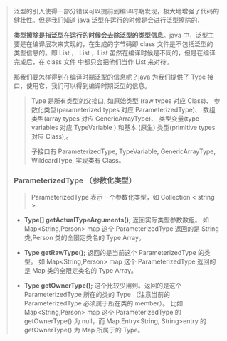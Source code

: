 > 泛型的引入使得一部分错误可以提前到编译时期发现，极大地增强了代码的健壮性。但是我们知道 java 泛型在运行的时候是会进行泛型擦除的. 
>
> **类型擦除是指泛型在运行的时候会去除泛型的类型信息**。java 中，泛型主要是在编译层次来实现的，在生成的字节码即 class 文件是不包括泛型的 类型信息的。即 List <String>， List<Object> ，List<Integer> 虽然在编译时候是不同的，但是在编译完成后，在 class 文件 中都只会把他们当作 List 来对待。
>
> 那我们要怎样得到在编译时期泛型的信息呢？java 为我们提供了 Type 接口，使用它，我们可以得到编译时期泛型的信息。



> Type 是所有类型的父接口, 如原始类型 (raw types 对应 Class)、 参数化类型(parameterized types 对应 ParameterizedType)、 数组类型(array types 对应 GenericArrayType)、 类型变量(type variables 对应 TypeVariable ) 和基本 (原生) 类型(primitive types 对应 Class),。
>
> 子接口有 ParameterizedType, TypeVariable, GenericArrayType, WildcardType, 实现类有 Class。



### **ParameterizedType （参数化类型）**

> ParameterizedType 表示一个参数化类型，如 Collection < string >

- **Type[] getActualTypeArguments();** 返回实际类型参数数组。 如 Map<String,Person> map 这个 ParameterizedType 返回的是 String 类,Person 类的全限定类名的 Type Array。

- **Type getRawType();** 返回的是当前这个 ParameterizedType 的类型。 如 Map<String,Person> map 这个 ParameterizedType 返回的是 Map 类的全限定类名的 Type Array。

- **Type getOwnerType();** 这个比较少用到。返回的是这个 ParameterizedType 所在的类的 Type （注意当前的 ParameterizedType 必须属于所在类的 member）。 比如 Map<String,Person> map 这个 ParameterizedType 的 getOwnerType() 为 null，而 Map.Entry<String, String>entry 的 getOwnerType() 为 Map 所属于的 Type。

